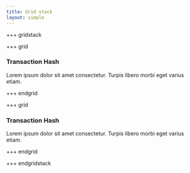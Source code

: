 ```yaml
---
title: Grid stack
layout: simple
---
```


<script>
    import {Code} from '$lib'
</script>

<div>

+++ gridstack

+++ grid

### Transaction Hash

Lorem ipsum dolor sit amet consectetur. Turpis libero morbi eget varius etiam.

+++ endgrid

+++ grid

### Transaction Hash

Lorem ipsum dolor sit amet consectetur. Turpis libero morbi eget varius etiam.

+++ endgrid

+++ endgridstack

</div>
